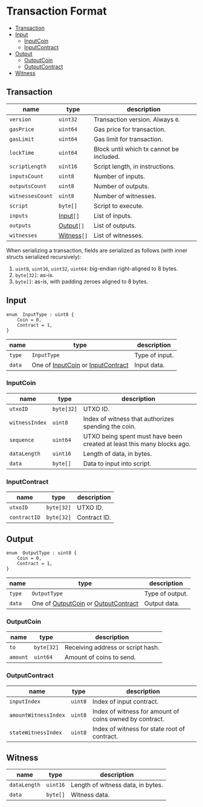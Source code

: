 # Transaction Format

- [Transaction](#transaction)
- [Input](#input)
    - [InputCoin](#inputcoin)
    - [InputContract](#inputcontract)
- [Output](#output)
    - [OutputCoin](#outputcoin)
    - [OutputContract](#outputcontract)
- [Witness](#witness)

## Transaction

| name             | type                    | description                              |
| ---------------- | ----------------------- | ---------------------------------------- |
| `version`        | `uint32`                | Transaction version. Always `0`.         |
| `gasPrice`       | `uint64`                | Gas price for transaction.               |
| `gasLimit`       | `uint64`                | Gas limit for transaction.               |
| `lockTime`       | `uint64`                | Block until which tx cannot be included. |
| `scriptLength`   | `uint16`                | Script length, in instructions.          |
| `inputsCount`    | `uint8`                 | Number of inputs.                        |
| `outputsCount`   | `uint8`                 | Number of outputs.                       |
| `witnessesCount` | `uint8`                 | Number of witnesses.                     |
| `script`         | `byte[]`                | Script to execute.                       |
| `inputs`         | [Input](#input)`[]`     | List of inputs.                          |
| `outputs`        | [Output](#output)`[]`   | List of outputs.                         |
| `witnesses`      | [Witness](#witness)`[]` | List of witnesses.                       |

When serializing a transaction, fields are serialized as follows (with inner structs serialized recursively):
1. `uint8`, `uint16`, `uint32`, `uint64`: big-endian right-aligned to 8 bytes.
1. `byte[32]`: as-is.
1. `byte[]`: as-is, with padding zeroes aligned to 8 bytes.

## Input

```
enum  InputType : uint8 {
    Coin = 0,
    Contract = 1,
}
```

| name   | type                                                              | description    |
| ------ | ----------------------------------------------------------------- | -------------- |
| `type` | `InputType`                                                       | Type of input. |
| `data` | One of [InputCoin](#inputcoin) or [InputContract](#inputcontract) | Input data.    |


### InputCoin

| name           | type       | description                                                            |
| -------------- | ---------- | ---------------------------------------------------------------------- |
| `utxoID`       | `byte[32]` | UTXO ID.                                                               |
| `witnessIndex` | `uint8`    | Index of witness that authorizes spending the coin.                    |
| `sequence`     | `uint64`   | UTXO being spent must have been created at least this many blocks ago. |
| `dataLength`   | `uint16`   | Length of data, in bytes.                                              |
| `data`         | `byte[]`   | Data to input into script.                                             |

### InputContract

| name         | type       | description  |
| ------------ | ---------- | ------------ |
| `utxoID`     | `byte[32]` | UTXO ID.     |
| `contractID` | `byte[32]` | Contract ID. |

## Output

```
enum  OutputType : uint8 {
    Coin = 0,
    Contract = 1,
}
```

| name   | type                                                                  | description     |
| ------ | --------------------------------------------------------------------- | --------------- |
| `type` | `OutputType`                                                          | Type of output. |
| `data` | One of [OutputCoin](#outputcoin) or [OutputContract](#outputcontract) | Output data.    |

### OutputCoin

| name     | type       | description                       |
| -------- | ---------- | --------------------------------- |
| `to`     | `byte[32]` | Receiving address or script hash. |
| `amount` | `uint64`   | Amount of coins to send.          |

### OutputContract

| name                 | type    | description                                             |
| -------------------- | ------- | ------------------------------------------------------- |
| `inputIndex`         | `uint8` | Index of input contract.                                |
| `amountWitnessIndex` | `uint8` | Index of witness for amount of coins owned by contract. |
| `stateWitnessIndex`  | `uint8` | Index of witness for state root of contract.            |

## Witness

| name         | type     | description                       |
| ------------ | -------- | --------------------------------- |
| `dataLength` | `uint16` | Length of witness data, in bytes. |
| `data`       | `byte[]` | Witness data.                     |
